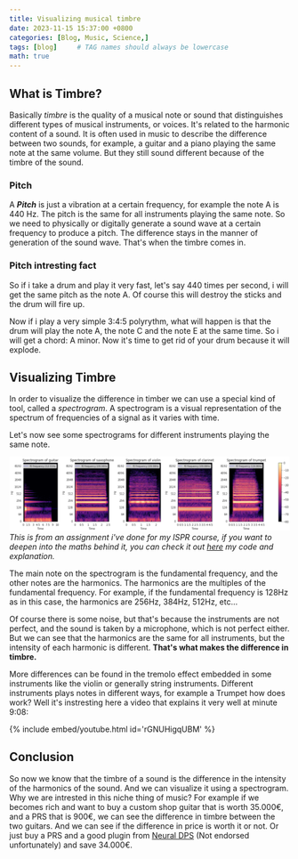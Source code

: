 ```yaml
--- 
title: Visualizing musical timbre
date: 2023-11-15 15:37:00 +0800
categories: [Blog, Music, Science,]
tags: [blog]     # TAG names should always be lowercase
math: true
---
```


## What is Timbre?


Basically *timbre* is the quality of a musical note or sound that distinguishes different types of musical instruments, or voices. It's related to the harmonic content of a sound. It is often used in music to describe the difference between two sounds, for example, a guitar and a piano playing the same note at the same volume. But they still sound different because of the timbre of the sound.

### Pitch

A ***Pitch*** is just a vibration at a certain frequency, for example the note A is 440 Hz. The pitch is the same for all instruments playing the same note. So we need to physically or digitally generate a sound wave at a certain frequency to produce a pitch. The difference stays in the manner of generation of the sound wave. That's when the timbre comes in.

### Pitch intresting fact

So if i take a drum and play it very fast, let's say 440 times per second, i will get the same pitch as the note A. Of course this will destroy the sticks and the drum will fire up.

Now if i play a very simple 3:4:5 polyrythm, what will happen is that the drum will play the note A, the note C and the note E at the same time. So i will get a chord: A minor. Now it's time to get rid of your drum because it will explode.

## Visualizing Timbre

In order to visualize the difference in timber we can use a special kind of tool, called a *spectrogram*. A spectrogram is a visual representation of the spectrum of frequencies of a signal as it varies with time. 

Let's now see some spectrograms for different instruments playing the same note.


![Spectrogram](/assets/img/sample/spectrogram.png)
_This is from an assignment i've done for my ISPR course, if you want to deepen into the maths behind it, you can check it out [here](https://github.com/U-n-Own/UniversityNotes/blob/master/Assignments/IntelligentSystemsforPatternRecognition/First%20Midterm/FirstMidterm_Spectrograms-Analisys-Instruments.ipynb) my code and explanation._

The main note on the spectrogram is the fundamental frequency, and the other notes are the harmonics. The harmonics are the multiples of the fundamental frequency. For example, if the fundamental frequency is 128Hz as in this case, the harmonics are 256Hz, 384Hz, 512Hz, etc...

Of course there is some noise, but that's because the instruments are not perfect, and the sound is taken by a microphone, which is not perfect either. But we can see that the harmonics are the same for all instruments, but the intensity of each harmonic is different. **That's what makes the difference in timbre.**

More differences can be found in the tremolo effect embedded in some instruments like the violin or generally string instruments. Different instruments plays notes in different ways, for example a Trumpet how does work? Well it's instresting here a video that explains it very well at minute 9:08:

{% include embed/youtube.html id='rGNUHigqUBM' %} 

## Conclusion

So now we know that the timbre of a sound is the difference in the intensity of the harmonics of the sound. And we can visualize it using a spectrogram. Why we are intrested in this niche thing of music? For example if we becomes rich and want to buy a custom shop guitar that is worth 35.000€, and a PRS that is 900€, we can see the difference in timbre between the two guitars. And we can see if the difference in price is worth it or not. Or just buy a PRS and a good plugin from [Neural DPS](https://neuraldsp.com/) (Not endorsed unfortunately) and save 34.000€. 